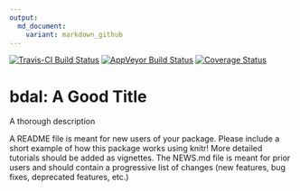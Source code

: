 ```yaml
---
output:
  md_document:
    variant: markdown_github
---
```


[![Travis-CI Build Status](https://travis-ci.org/c5sire/bdal.png?branch=master)](https://travis-ci.org/c5sire/bdal)
[![AppVeyor Build Status](https://ci.appveyor.com/api/projects/status/github/c5sire/bdal?branch=master)](https://ci.appveyor.com/project/c5sire/bdal)
[![Coverage Status](https://img.shields.io/coveralls/c5sire/bdal.svg)](https://coveralls.io/r/c5sire/bdal?branch=master)

<!-- README.md is generated from README.Rmd. Please edit that file -->

# bdal: A Good Title

A thorough description

A README file is meant for new users of your package. Please include a short example of how this package works using knitr! More detailed tutorials should be added as 
vignettes. The NEWS.md file is meant for prior users and should contain a progressive
list of changes (new features, bug fixes, deprecated features, etc.)


